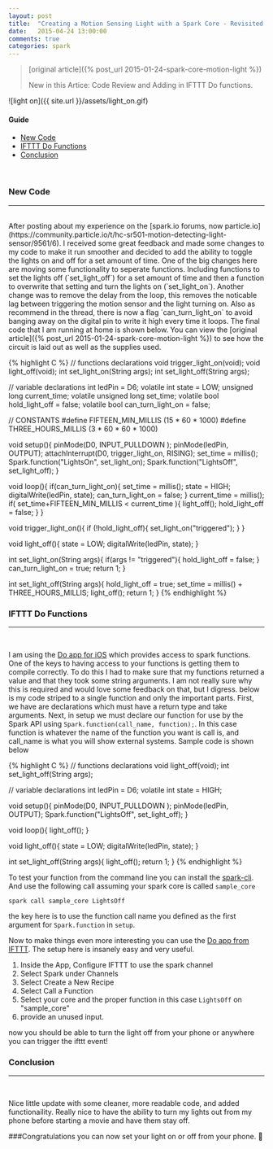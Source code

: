 ```yaml
---
layout: post
title:  "Creating a Motion Sensing Light with a Spark Core - Revisited with DO IFTTT integration"
date:   2015-04-24 13:00:00
comments: true
categories: spark
---
```


> [original article]({% post_url 2015-01-24-spark-core-motion-light %})
>
> New in this Artice: Code Review and Adding in IFTTT Do functions. 

![light on]({{ site.url }}/assets/light_on.gif)



#### Guide
* [New Code](#new_code)
* [IFTTT Do Functions](#do_func)
* [Conclusion](#conclusion)

<br>

### <a name="new_code">New Code</a>
--------------------------

<br>
After posting about my experience on the [spark.io forums, now particle.io](https://community.particle.io/t/hc-sr501-motion-detecting-light-sensor/9561/6). I received some great feedback and made some changes to my code to make it run smoother and decided to add the ability to toggle the lights on and off for a set amount of time. One of the big changes here are moving some functionality to seperate functions. Including functions to set the lights off (`set_light_off`) for a set amount of time and then a function to overwrite that setting and turn the lights on (`set_light_on`). Another change was to remove the delay from the loop, this removes the noticable lag between triggering the motion sensor and the light turning on. Also as recommend in the thread, there is now a flag `can_turn_light_on` to avoid banging away on the digital pin to write it high every time it loops. The final code that I am running at home is shown below. You can view the [original article]({% post_url 2015-01-24-spark-core-motion-light %}) to see how the circuit is laid out as well as the supplies used.

{% highlight C %}
// functions declarations
void trigger_light_on(void);
void light_off(void);
int set_light_on(String args);
int set_light_off(String args);

// variable declarations
int ledPin = D6;
volatile int state = LOW;
unsigned long current_time;
volatile unsigned long set_time;
volatile bool hold_light_off = false;
volatile bool can_turn_light_on = false;

// CONSTANTS
#define FIFTEEN_MIN_MILLIS (15 * 60 * 1000)
#define THREE_HOURS_MILLIS (3 * 60 * 60 * 1000)

void setup(){
  pinMode(D0, INPUT_PULLDOWN );
  pinMode(ledPin, OUTPUT);
  attachInterrupt(D0, trigger_light_on, RISING);
  set_time = millis(); 
  Spark.function("LightsOn", set_light_on);
  Spark.function("LightsOff", set_light_off);
}

void loop(){
  if(can_turn_light_on){
    set_time = millis();
    state = HIGH;
    digitalWrite(ledPin, state);
    can_turn_light_on = false;
  }
  current_time = millis();
  if( set_time+FIFTEEN_MIN_MILLIS < current_time ){
    light_off();
    hold_light_off = false;
  }
}

void trigger_light_on(){
  if (!hold_light_off){
    set_light_on("triggered");
  }
}

void light_off(){
  state = LOW;
  digitalWrite(ledPin, state);
}



int set_light_on(String args){
    if(args != "triggered"){
        hold_light_off = false;
    }
  can_turn_light_on = true;
  return 1;
}

int set_light_off(String args){
  hold_light_off = true;
  set_time = millis() + THREE_HOURS_MILLIS;
  light_off();
  return 1;
}
{% endhighlight %} 



### <a name="do_func">IFTTT Do Functions</a>
--------------------------

<br>

I am using the [Do app for iOS](https://ifttt.com/products) which provides access to spark functions. One of the keys to having access to your functions is getting them to compile correctly. To do this I had to make sure that my functions returned a value and that they took some string arguments. I am not really sure why this is required and would love some feedback on that, but I digress. below is my code striped to a single function and only the important parts. First, we have are declarations which must have a return type and take arguments. Next, in setup we must declare our function for use by the Spark API using `Spark.function(call_name, function);`. In this case function is whatever the name of the function you want is call is, and call_name is what you will show external systems. Sample code is shown below

{% highlight C %}
// functions declarations
void light_off(void);
int set_light_off(String args);

// variable declarations
int ledPin = D6;
volatile int state = HIGH;

void setup(){
  pinMode(D0, INPUT_PULLDOWN );
  pinMode(ledPin, OUTPUT);
  Spark.function("LightsOff", set_light_off);
}

void loop(){
  light_off();
}

void light_off(){
  state = LOW;
  digitalWrite(ledPin, state);
}

int set_light_off(String args){
  light_off();
  return 1;
}
{% endhighlight %} 

To test your function from the command line you can install the [spark-cli](https://github.com/spark/spark-cli). And use the following call assuming your spark core is called `sample_core`

`spark call sample_core LightsOff`

the key here is to use the function call name you defined as the first argument for `Spark.function` in `setup`.

Now to make things even more interesting you can use the [Do app from IFTTT](https://ifttt.com/products/do/button). The setup here is insanely easy and very useful.

1. Inside the App, Configure IFTTT to use the spark channel
2. Select Spark under Channels
3. Select Create a New Recipe
4. Select Call a Function
5. Select your core and the proper function in this case `LightsOff` on "sample_core"
6. provide an unused input.

now you should be able to turn the light off from your phone or anywhere you can trigger the ifttt event!


### <a name="conclusion">Conclusion</a>
--------------------------

<br>

Nice little update with some cleaner, more readable code, and added functionaility. Really nice to have the ability to turn my lights out from my phone before starting a movie and have them stay off.  

###Congratulations you can now set your light on or off from your phone. 🍻 

